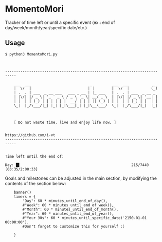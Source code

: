 # MomentoMori
Tracker of time left or until a specific event (ex.: end of day/week/month/year/specific date/etc.)

## Usage
```
$ python3 MomentoMori.py 



---------------------------------------------------------------------------

    ___  ___                           _         ___  ___           _ 
    |  \/  |                          | |        |  \/  |          (_)
    | .  . | ___  _ __ ___   ___ _ __ | |_ ___   | .  . | ___  _ __ _ 
    | |\/| |/ _ \| '_ ` _ \ / _ \ '_ \| __/ _ \  | |\/| |/ _ \| '__| |
    | |  | | (_) | | | | | |  __/ | | | || (_) | | |  | | (_) | |  | |
    \_|  |_/\___/|_| |_| |_|\___|_| |_|\__\___/  \_|  |_/\___/|_|  |_|
                                                                      
                                                                      

    [ Do not waste time, live and enjoy life now. ]


https://github.com/i-vt
---------------------------------------------------------------------------


Time left until the end of:

Day: █▌                                                   215/7440 [03:35/2:00:33]
```

Goals and milestones can be adjusted in the main section, by modifying the contents of the section below:
```
    banner()
    timers = {
        "Day": 60 * minutes_until_end_of_day(),
        #"Week": 60 * minutes_until_end_of_week(), 
        #"Month": 60 * minutes_until_end_of_month(),
        #"Year": 60 * minutes_until_end_of_year(),
        #"Your 90s": 60 * minutes_until_specific_date('2150-01-01 00:00:00'),
        #Don't forget to customize this for yourself :)

    }
```
